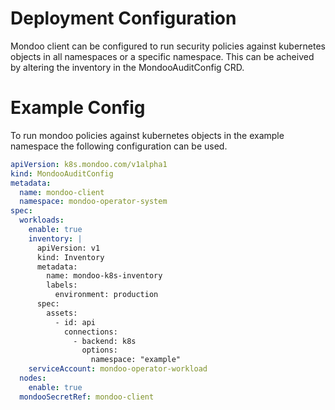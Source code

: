 # Deployment Configuration

Mondoo client can be configured to run security policies against kubernetes objects in all  namespaces or a specific namespace. This can be acheived by altering the inventory in the MondooAuditConfig CRD.

# Example Config

To run mondoo policies against kubernetes objects in the example namespace the following configuration can be used.
```yaml
apiVersion: k8s.mondoo.com/v1alpha1
kind: MondooAuditConfig
metadata:
  name: mondoo-client
  namespace: mondoo-operator-system
spec:
  workloads:
    enable: true
    inventory: |
      apiVersion: v1
      kind: Inventory
      metadata:
        name: mondoo-k8s-inventory
        labels:
          environment: production
      spec:
        assets:
          - id: api
            connections:
              - backend: k8s
                options:
                  namespace: "example"
    serviceAccount: mondoo-operator-workload
  nodes:
    enable: true
  mondooSecretRef: mondoo-client
```